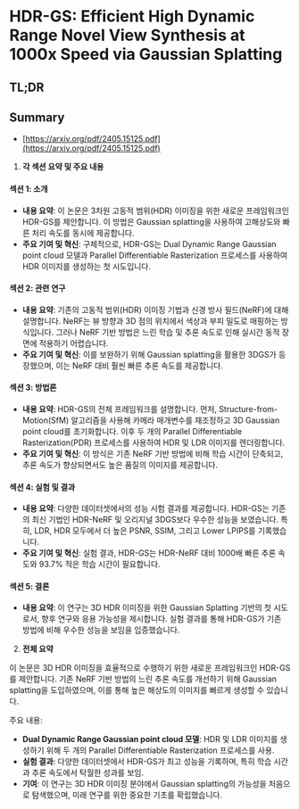 # HDR-GS: Efficient High Dynamic Range Novel View Synthesis at 1000x Speed via Gaussian Splatting
## TL;DR
## Summary
- [https://arxiv.org/pdf/2405.15125.pdf](https://arxiv.org/pdf/2405.15125.pdf)

1. **각 섹션 요약 및 주요 내용**

#### 섹션 1: 소개
- **내용 요약**: 이 논문은 3차원 고동적 범위(HDR) 이미징을 위한 새로운 프레임워크인 HDR-GS를 제안합니다. 이 방법은 Gaussian splatting을 사용하여 고해상도와 빠른 처리 속도를 동시에 제공합니다.
- **주요 기여 및 혁신**: 구체적으로, HDR-GS는 Dual Dynamic Range Gaussian point cloud 모델과 Parallel Differentiable Rasterization 프로세스를 사용하여 HDR 이미지를 생성하는 첫 시도입니다.

#### 섹션 2: 관련 연구
- **내용 요약**: 기존의 고동적 범위(HDR) 이미징 기법과 신경 방사 필드(NeRF)에 대해 설명합니다. NeRF는 뷰 방향과 3D 점의 위치에서 색상과 부피 밀도로 매핑하는 방식입니다. 그러나 NeRF 기반 방법은 느린 학습 및 추론 속도로 인해 실시간 동적 장면에 적용하기 어렵습니다.
- **주요 기여 및 혁신**: 이를 보완하기 위해 Gaussian splatting을 활용한 3DGS가 등장했으며, 이는 NeRF 대비 훨씬 빠른 추론 속도를 제공합니다.

#### 섹션 3: 방법론
- **내용 요약**: HDR-GS의 전체 프레임워크를 설명합니다. 먼저, Structure-from-Motion(SfM) 알고리즘을 사용해 카메라 매개변수를 재조정하고 3D Gaussian point cloud를 초기화합니다. 이후 두 개의 Parallel Differentiable Rasterization(PDR) 프로세스를 사용하여 HDR 및 LDR 이미지를 렌더링합니다.
- **주요 기여 및 혁신**: 이 방식은 기존 NeRF 기반 방법에 비해 학습 시간이 단축되고, 추론 속도가 향상되면서도 높은 품질의 이미지를 제공합니다.

#### 섹션 4: 실험 및 결과
- **내용 요약**: 다양한 데이터셋에서의 성능 시험 결과를 제공합니다. HDR-GS는 기존의 최신 기법인 HDR-NeRF 및 오리지널 3DGS보다 우수한 성능을 보였습니다. 특히, LDR, HDR 모두에서 더 높은 PSNR, SSIM, 그리고 Lower LPIPS를 기록했습니다.
- **주요 기여 및 혁신**: 실험 결과, HDR-GS는 HDR-NeRF 대비 1000배 빠른 추론 속도와 93.7% 적은 학습 시간이 필요합니다.

#### 섹션 5: 결론
- **내용 요약**: 이 연구는 3D HDR 이미징을 위한 Gaussian Splatting 기반의 첫 시도로서, 향후 연구와 응용 가능성을 제시합니다. 실험 결과를 통해 HDR-GS가 기존 방법에 비해 우수한 성능을 보임을 입증했습니다.

2. **전체 요약**

이 논문은 3D HDR 이미징을 효율적으로 수행하기 위한 새로운 프레임워크인 HDR-GS를 제안합니다. 기존 NeRF 기반 방법의 느린 추론 속도를 개선하기 위해 Gaussian splatting을 도입하였으며, 이를 통해 높은 해상도의 이미지를 빠르게 생성할 수 있습니다.

주요 내용:
- **Dual Dynamic Range Gaussian point cloud 모델**: HDR 및 LDR 이미지를 생성하기 위해 두 개의 Parallel Differentiable Rasterization 프로세스를 사용.
- **실험 결과**: 다양한 데이터셋에서 HDR-GS가 최고 성능을 기록하며, 특히 학습 시간과 추론 속도에서 탁월한 성과를 보임.
- **기여**: 이 연구는 3D HDR 이미징 분야에서 Gaussian splatting의 가능성을 처음으로 탐색했으며, 미래 연구를 위한 중요한 기초를 확립했습니다.